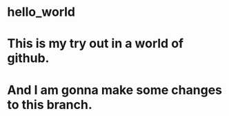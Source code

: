 # hello_world
# This is my try out in a world of github.

# And I am gonna make some changes to this branch.
